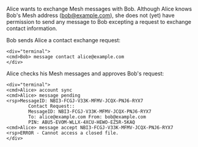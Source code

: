 
Alice wants to exchange Mesh messages with Bob. Although Alice knows Bob's Mesh address 
(bob@example.com), she does not (yet) have permission to send any message to Bob
excepting a request to exchange contact information.

Bob sends Alice a contact exchange request:


~~~~
<div="terminal">
<cmd>Bob> message contact alice@example.com
</div>
~~~~

Alice checks his Mesh messages and approves Bob's request:


~~~~
<div="terminal">
<cmd>Alice> account sync
<cmd>Alice> message pending
<rsp>MessageID: NBI3-FCGJ-V33K-MFMV-JCQX-PNJ6-RYX7
        Contact Request::
        MessageID: NBI3-FCGJ-V33K-MFMV-JCQX-PNJ6-RYX7
        To: alice@example.com From: bob@example.com
        PIN: ABU5-EVOM-WLLX-4XCU-HEWO-EZ5R-5KAQ
<cmd>Alice> message accept NBI3-FCGJ-V33K-MFMV-JCQX-PNJ6-RYX7
<rsp>ERROR - Cannot access a closed file.
</div>
~~~~

